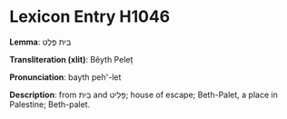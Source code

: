# Lexicon Entry H1046

**Lemma**: בֵּית פֶּלֶט

**Transliteration (xlit)**: Bêyth Peleṭ

**Pronunciation**: bayth peh'-let

**Description**:
from בַּיִת and פָּלִיט; house of escape; Beth-Palet, a place in Palestine; Beth-palet.
